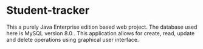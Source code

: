# Student-tracker
This a purely Java Enterprise edition  based web project. The database used here is MySQL version 8.0 . This application allows for create, read, update and delete operations using graphical user interface.
